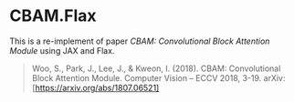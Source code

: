 # CBAM.Flax
This is a re-implement of paper *CBAM: Convolutional Block Attention Module* using JAX and Flax.
> Woo, S., Park, J., Lee, J., & Kweon, I. (2018). CBAM: Convolutional Block Attention Module. Computer Vision – ECCV 2018, 3-19.  arXiv:[https://arxiv.org/abs/1807.06521]

